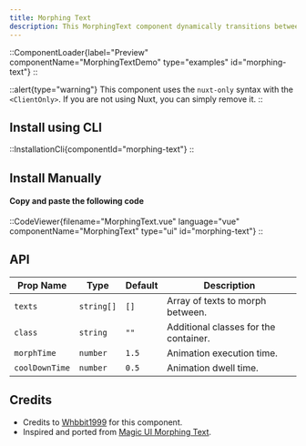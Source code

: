 ```yaml
---
title: Morphing Text
description: This MorphingText component dynamically transitions between an array of text strings, creating a smooth, engaging visual effect.
---
```


::ComponentLoader{label="Preview" componentName="MorphingTextDemo" type="examples" id="morphing-text"}
::

::alert{type="warning"}
This component uses the `nuxt-only` syntax with the `<ClientOnly>`. If you are not using Nuxt, you can simply remove it.
::

## Install using CLI

::InstallationCli{componentId="morphing-text"}
::

## Install Manually

#### Copy and paste the following code

::CodeViewer{filename="MorphingText.vue" language="vue" componentName="MorphingText" type="ui" id="morphing-text"}
::

## API

| Prop Name      | Type       | Default | Description                           |
| -------------- | ---------- | ------- | ------------------------------------- |
| `texts`        | `string[]` | `[]`    | Array of texts to morph between.      |
| `class`        | `string`   | `""`    | Additional classes for the container. |
| `morphTime`    | `number`   | `1.5`   | Animation execution time.             |
| `coolDownTime` | `number`   | `0.5`   | Animation dwell time.                 |

## Credits

- Credits to [Whbbit1999](https://github.com/Whbbit1999) for this component.
- Inspired and ported from [Magic UI Morphing Text](https://magicui.design/docs/components/morphing-text).
